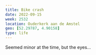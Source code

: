 ```yaml
---
title: Bike crash
date: 2022-09-15
week: 2532
location: Ouderkerk aan de Amstel
geo: [52.29787, 4.90158]
type: life
---
```


Seemed minor at the time, but the eyes…
